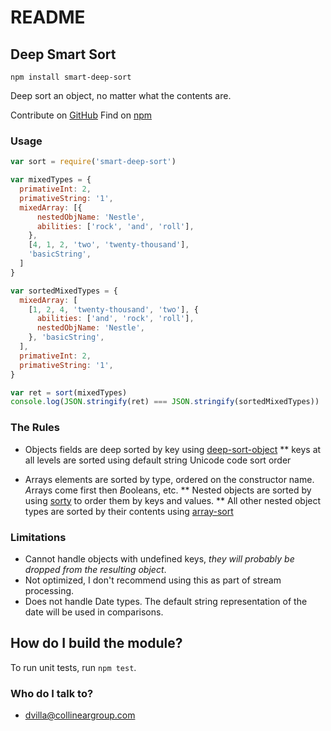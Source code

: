 # README #

## Deep Smart Sort ##

`npm install smart-deep-sort`

Deep sort an object, no matter what the contents are.

Contribute on [GitHub](https://github.com/kingnebby/smart-deep-sort.git)
Find on [npm](https://www.npmjs.com/package/smart-deep-sort)

### Usage ###

```js
var sort = require('smart-deep-sort')

var mixedTypes = {
  primativeInt: 2,
  primativeString: '1',
  mixedArray: [{
      nestedObjName: 'Nestle',
      abilities: ['rock', 'and', 'roll'],
    },
    [4, 1, 2, 'two', 'twenty-thousand'],
    'basicString',
  ]
}

var sortedMixedTypes = {
  mixedArray: [
    [1, 2, 4, 'twenty-thousand', 'two'], {
      abilities: ['and', 'rock', 'roll'],
      nestedObjName: 'Nestle',
    }, 'basicString',
  ],
  primativeInt: 2,
  primativeString: '1',
}

var ret = sort(mixedTypes)
console.log(JSON.stringify(ret) === JSON.stringify(sortedMixedTypes))
```

### The Rules ###

* Objects fields are deep sorted by key using [deep-sort-object](https://www.npmjs.com/package/deep-sort-object)
** keys at all levels are sorted using default string Unicode code sort order

* Arrays elements are sorted by type, ordered on the constructor name. *A*rrays come first then *B*ooleans, etc.
** Nested objects are sorted by using [sorty](https://www.npmjs.com/package/sorty) to order them by keys and values.
** All other nested object types are sorted by their contents using [array-sort](https://www.npmjs.com/package/array-sort)

### Limitations ###

* Cannot handle objects with undefined keys, _they will probably be dropped from the resulting object_.
* Not optimized, I don't recommend using this as part of stream processing.
* Does not handle Date types. The default string representation of the date will be used in comparisons.

## How do I build the module? ##

To run unit tests, run `npm test`.

### Who do I talk to? ###

* dvilla@collineargroup.com